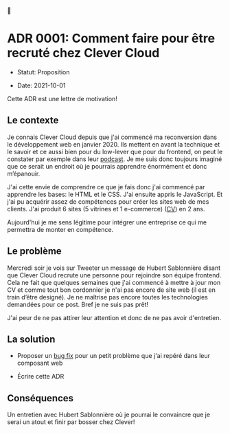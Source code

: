 👋

# ADR 0001: Comment faire pour être recruté chez Clever Cloud

* Statut: Proposition

* Date: 2021-10-01

Cette ADR est une lettre de motivation!

## Le contexte

Je connais Clever Cloud depuis que j'ai commencé ma reconversion dans le développement web en janvier 2020. Ils mettent en avant la technique et le savoir et ce aussi bien pour du low-lever que pour du frontend, on peut le constater par exemple dans leur [podcast](https://clever-cloud.com/fr/podcast/). Je me suis donc toujours imaginé que ce serait un endroit où je pourrais apprendre énormément et donc m’épanouir.

J'ai cette envie de comprendre ce que je fais donc j'ai commencé par apprendre les bases: le HTML et le CSS. J'ai ensuite appris le JavaScript. Et j'ai pu acquérir assez de compétences pour créer les sites web de mes clients. J'ai produit 6 sites (5 vitrines et 1 e-commerce) ([CV](https://github.com/AntoineMialot/CleverCloudApplication/blob/main/CV%20-%20A%20Mialot.pdf)) en 2 ans.

Aujourd'hui je me sens légitime pour intégrer une entreprise ce qui me permettra de monter en compétence.

## Le problème

Mercredi soir je vois sur Tweeter un message de Hubert Sablonnière disant que Clever Cloud recrute une personne pour rejoindre son équipe frontend. Cela ne fait que quelques semaines que j'ai commencé à mettre à jour mon CV et comme tout bon cordonnier je n'ai pas encore de site web (il est en train d’être designé). Je ne maîtrise pas encore toutes les technologies demandées pour ce post. Bref je ne suis pas prêt!

J'ai peur de ne pas attirer leur attention et donc de ne pas avoir d'entretien.

## La solution

- Proposer un [bug fix](https://github.com/CleverCloud/clever-components/issues/321) pour un petit problème que j'ai repéré dans leur composant web

- Écrire cette ADR

## Conséquences

Un entretien avec Hubert Sablonnière où je pourrai le convaincre que je serai un atout et finir par bosser chez Clever!
